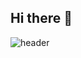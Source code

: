 ## Hi there 👋
![header](https://capsule-render.vercel.app/api?type=waving&color=auto&height=300&section=header&text=Kavya%20Lolla&fontSize=70)
